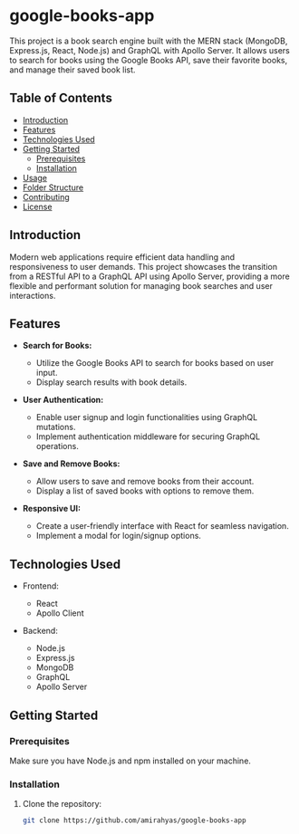# google-books-app


This project is a book search engine built with the MERN stack (MongoDB, Express.js, React, Node.js) and GraphQL with Apollo Server. It allows users to search for books using the Google Books API, save their favorite books, and manage their saved book list.

## Table of Contents

- [Introduction](#introduction)
- [Features](#features)
- [Technologies Used](#technologies-used)
- [Getting Started](#getting-started)
  - [Prerequisites](#prerequisites)
  - [Installation](#installation)
- [Usage](#usage)
- [Folder Structure](#folder-structure)
- [Contributing](#contributing)
- [License](#license)

## Introduction

Modern web applications require efficient data handling and responsiveness to user demands. This project showcases the transition from a RESTful API to a GraphQL API using Apollo Server, providing a more flexible and performant solution for managing book searches and user interactions.

## Features

- **Search for Books:**
  - Utilize the Google Books API to search for books based on user input.
  - Display search results with book details.

- **User Authentication:**
  - Enable user signup and login functionalities using GraphQL mutations.
  - Implement authentication middleware for securing GraphQL operations.

- **Save and Remove Books:**
  - Allow users to save and remove books from their account.
  - Display a list of saved books with options to remove them.

- **Responsive UI:**
  - Create a user-friendly interface with React for seamless navigation.
  - Implement a modal for login/signup options.

## Technologies Used

- Frontend:
  - React
  - Apollo Client

- Backend:
  - Node.js
  - Express.js
  - MongoDB
  - GraphQL
  - Apollo Server

## Getting Started

### Prerequisites

Make sure you have Node.js and npm installed on your machine.

### Installation

1. Clone the repository:

   ```bash
   git clone https://github.com/amirahyas/google-books-app
